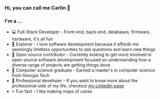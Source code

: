 ### Hi, you can call me Carlin :tada:
### I'm a ...  
- :computer: Full-Stack Developer - Front-end, back-end, databases, firmware, hardware, it's all fun
- :telescope: Explorer - I love software development because it affords me seemingly limitless opportunities to ask questions and learn new things
- :rocket: Open source contributor - Currently looking to get more involved in open source software development focused on understanding how a diverse range of projects are getting things done
- :school: Computer science graduate - Earned a master's in computer science from Georgia Tech
- :tophat: Professional developer - If you want to know more about the professional side of my life, checkout [my LinkedIn page](https://www.linkedin.com/in/carlin-kartchner/)
- ⚡ Fun fact - I like making maps of caves

<!--
**ckartchner/ckartchner** is a ✨ _special_ ✨ repository because its `README.md` (this file) appears on your GitHub profile.

Here are some ideas to get you started:

- 🔭 I’m currently working on ...
- 🌱 I’m currently learning ...
- 👯 I’m looking to collaborate on ...
- 🤔 I’m looking for help with ...
- 💬 Ask me about ...
- 📫 How to reach me: ...
- 😄 Pronouns: ...
- ⚡ Fun fact: ...
-->
